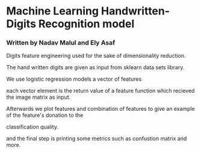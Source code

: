 # Machine Learning Handwritten-Digits Recognition model
<h3>Written by Nadav Malul and Ely Asaf </h3>
<p>Digits feature engineering used for the sake of dimensionality reduction.</p>
<p>The hand written digits are given as input from sklearn data sets library.</p>
<p>We use  logistic regression models a vector of features</p>
<p>each vector element is the return value of a feature function which recieved the image matrix as input. </p>
<p>Afterwards we plot features and combination of features to give an example of the feature's donation to the </p>
<p>classification quality. </p>
<p>and the final step is printing some metrics such as confustion matrix and more. </p>





 
